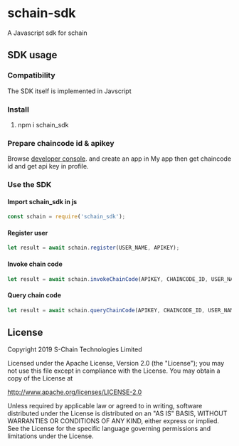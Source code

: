 # schain-sdk

A Javascript sdk for schain

## SDK usage
### Compatibility
The SDK itself is implemented in Javscript

### Install
1) npm i schain_sdk

### Prepare chaincode id & apikey
Browse [developer console](http://ec2-13-231-26-144.ap-northeast-1.compute.amazonaws.com/). and create an app in My app then get chaincode id and get api key in profile.

### Use the SDK

#### Import schain_sdk in js
```javascript
const schain = require('schain_sdk');
```
#### Register user
```javascript
let result = await schain.register(USER_NAME, APIKEY);
```
#### Invoke chain code
```javascript
let result = await schain.invokeChainCode(APIKEY, CHAINCODE_ID, USER_NAME, FUNCTION, ARGS);
```
#### Query chain code
```javascript
let result = await schain.queryChainCode(APIKEY, CHAINCODE_ID, USER_NAME, FUNCTION, ARGS);
```
## License
Copyright 2019 S-Chain Technologies Limited

Licensed under the Apache License, Version 2.0 (the "License");
you may not use this file except in compliance with the License.
You may obtain a copy of the License at

http://www.apache.org/licenses/LICENSE-2.0

Unless required by applicable law or agreed to in writing, software
distributed under the License is distributed on an "AS IS" BASIS,
WITHOUT WARRANTIES OR CONDITIONS OF ANY KIND, either express or implied.
See the License for the specific language governing permissions and
limitations under the License.
